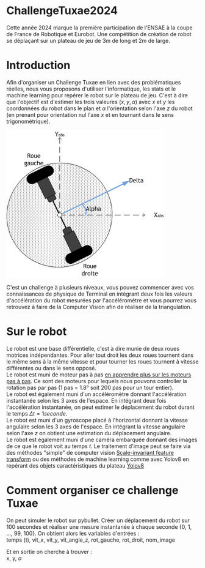 

# ChallengeTuxae2024  
Cette année 2024 marque la première participation de l'ENSAE à la coupe de France de Robotique et Eurobot. Une compétition de création de robot se déplaçant sur un plateau de jeu de 3m de long et 2m de large.  

# Introduction
Afin d'organiser un Challenge Tuxae en lien avec des problématiques réelles, nous vous proposons d'utiliser l'informatique, les stats et le machine learning pour repérer le robot sur le plateau de jeu. C'est à dire que l'objectif est d'estimer les trois valeures $(x, y, \alpha)$ avec $x$ et $y$ les coordonnées du robot dans le plan et $\alpha$ l'orientation selon l'axe $z$ du robot (en prenant pour orientation nul l'axe $x$ et en tournant dans le sens trigonométrique).  

![Schéma explicatif](RobotDifferentiel.png)

C'est un challenge à plusieurs niveaux, vous pouvez commencer avec vos connaissances de physique de Terminal en intégrant deux fois les valeurs d'accélération du robot mesurées par l'accéléromètre et vous pourrez vous retrouvez à faire de la Computer Vision afin de réaliser de la triangulation.  

# Sur le robot
Le robot est une base différentielle, c'est à dire munie de deux roues motrices indépendantes. Pour aller tout droit les deux roues tournent dans le même sens à la même vitesse et pour tourner les roues tournent à vitesse différentes ou dans le sens opposé.  
Le robot est muni de moteur pas à pas [en apprendre plus sur les moteurs pas à pas](https://youtu.be/eyqwLiowZiU?si=CtTXujWScu991Usb). Ce sont des moteurs pour lequels nous pouvons controller la rotation pas par pas (1 pas = 1.8° soit 200 pas pour un tour entier).  
Le robot est également muni d'un accéléromètre donnant l'accélération instantanée selon les 3 axes de l'espace. En intégrant deux fois l'accélération instantanée, on peut estimer le déplacement du robot durant le temps $\Delta t = 1 seconde$.  
Le robot est muni d'un gyroscope placé à l'horizontal donnant la vitesse angulaire selon les 3 axes de l'espace. En intégrant la vitesse angulaire selon l'axe $z$ on obtient une estimation du déplacement angulaire.   
Le robot est également muni d'une caméra embarquée donnant des images de ce que le robot voit au temps $t$. Le traitement d'image peut se faire via des méthodes "simple" de computer vision [Scale-invariant feature transform](https://fr.wikipedia.org/wiki/Scale-invariant_feature_transform) ou des méthodes de machine learning comme avec Yolov8 en repérant des objets caractéristiques du plateau [Yolov8]()

# Comment organiser ce challenge Tuxae
On peut simuler le robot sur pybullet. Créer un déplacement du robot sur 100 secondes et réaliser une mesure instantanée à chaque seconde {0, 1, ..., 99, 100}. On obtient alors les variables d'entrées :  
temps (t), vit_x, vit_y, vit_angle_z, rot_gauche, rot_droit, nom_image    

Et en sortie on cherche à trouver :  
x, y, $\alpha$

